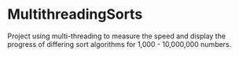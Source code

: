 # MultithreadingSorts
Project using multi-threading to measure the speed and display the progress of differing sort algorithms for 1,000 - 10,000,000 numbers.
